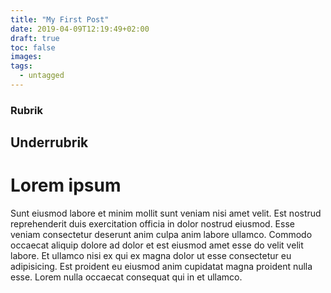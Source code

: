 ```yaml
---
title: "My First Post"
date: 2019-04-09T12:19:49+02:00
draft: true
toc: false
images:
tags: 
  - untagged
---
```

### Rubrik
## Underrubrik
# Lorem ipsum

Sunt eiusmod labore et minim mollit sunt veniam nisi amet velit. Est nostrud reprehenderit duis exercitation officia in dolor nostrud eiusmod. Esse veniam consectetur deserunt anim culpa anim labore ullamco. Commodo occaecat aliquip dolore ad dolor et est eiusmod amet esse do velit velit labore. Et ullamco nisi ex qui ex magna dolor ut esse consectetur eu adipisicing. Est proident eu eiusmod anim cupidatat magna proident nulla esse. Lorem nulla occaecat consequat qui in et ullamco.
